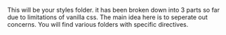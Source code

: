 This will be your styles folder. it has been broken down into 3 parts so far due to limitations of vanilla css.
The main idea here is to seperate out concerns. You will find various folders with specific directives.

			

			